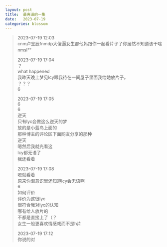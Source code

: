```yaml
---
layout: post
title:  最离谱的一集
date:   2023-07-19
categories: blossom
---
```


>   2023-07-19 12:03  
>   cnm卢昱辰fnmdp大傻逼女生都他妈跟你一起看片子了你居然不知道该干啥nmsl艹  
>   
>   2023-07-19 17:04  
>   ？  
>   what happened  
>   我昨天晚上梦见lcy跟我待在一间屋子里面我给她放片子。  
>   ？？？  
>   6  
>   
>   2023-07-19 17:05  
>   6  
>   6  
>   逆天  
>   只有lyc会做这么逆天的梦  
>   放的是小蓝鸟上面的  
>   那种博主的评论区下面网友分享的那种  
>   逆天  
>   嗯然后我就光看这  
>   lcy都无语了  
>   我还看着  
>   
>   2023-07-19 17:08  
>   嗯就看着  
>   原来你潜意识里还知道lcy会无语啊  
>   6  
>   如何评价  
>   评价为这很lyc  
>   很符合我对lyc的认知  
>   哪有给人放片的  
>   不都是直接上了（？  
>   女生一般更喜欢情感戏而不是h片  
>   
>   2023-07-19 17:12  
>   你说的对  